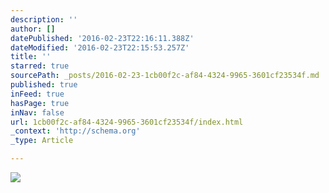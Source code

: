 ```yaml
---
description: ''
author: []
datePublished: '2016-02-23T22:16:11.388Z'
dateModified: '2016-02-23T22:15:53.257Z'
title: ''
starred: true
sourcePath: _posts/2016-02-23-1cb00f2c-af84-4324-9965-3601cf23534f.md
published: true
inFeed: true
hasPage: true
inNav: false
url: 1cb00f2c-af84-4324-9965-3601cf23534f/index.html
_context: 'http://schema.org'
_type: Article

---
```

![](https://the-grid-user-content.s3-us-west-2.amazonaws.com/bcbedc03-171a-435f-9a47-66314700ab20.png)